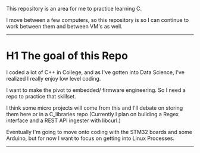 This repository is an area for me to practice learning C.

I move between a few computers, so this repository is so I can continue to work between them and between VM's as well.

--- 

# H1 The goal of this Repo

I coded a lot of C++ in College, and as I've gotten into Data Science, I've realized I really enjoy low level coding.

I want to make the pivot to embedded/ firmware engineering. So I need a repo to practice that skillset. 

I think some micro projects will come from this and I'll debate on storing them here or in a C_libraries repo (Currently I plan on building a Regex interface and a REST API ingester with libcurl.)

Eventually I'm going to move onto coding with the STM32 boards and some Arduino, but for now I want to focus on getting into Linux Processes. 

---
